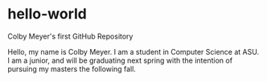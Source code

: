 # hello-world
Colby Meyer's first GitHub Repository

Hello, my name is Colby Meyer. I am a student in Computer Science at ASU. I am a junior, and will be graduating
next spring with the intention of pursuing my masters the following fall.
